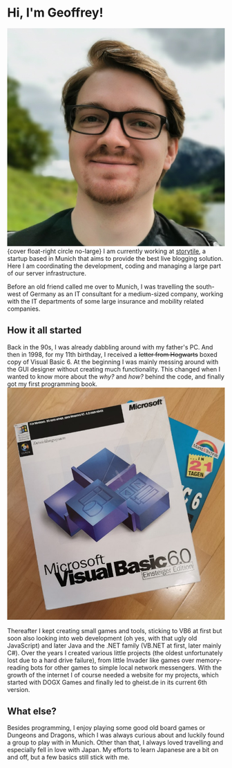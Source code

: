 # Hi, I'm Geoffrey!
![That's me!](/about/me-20190518.jpg){cover float-right circle no-large}
I am currently working at [storytile](https://storytile.net), a startup based in Munich that aims to provide the best live blogging solution. Here I am coordinating the development, coding and managing a large part of our server infrastructure.

Before an old friend called me over to Munich, I was travelling the south-west of Germany as an IT consultant for a medium-sized company, working with the IT departments of some large insurance and mobility related companies.

## How it all started
Back in the 90s, I was already dabbling around with my father's PC. And then in 1998, for my 11th birthday, I received a ~~letter from Hogwarts~~ boxed copy of Visual Basic 6. At the beginning I was mainly messing around with the GUI designer without creating much functionality. This changed when I wanted to know more about the *why?* and *how?* behind the code, and finally got my first programming book. ![Visual Basic 6 - Back from the days when you bought an IDE in a box.](/about/vb6boxed.jpg)

Thereafter I kept creating small games and tools, sticking to VB6 at first but soon also looking into web development (oh yes, with that ugly old JavaScript) and later Java and the .NET family (VB.NET at first, later mainly C#). Over the years I created various little projects (the oldest unfortunately lost due to a hard drive failure), from little Invader like games over memory-reading bots for other games to simple local network messengers. With the growth of the internet I of course needed a website for my projects, which started with DOGX Games and finally led to gheist.de in its current 6th version. 

## What else?
Besides programming, I enjoy playing some good old board games or Dungeons and Dragons, which I was always curious about and luckily found a group to play with in Munich. Other than that, I always loved travelling and especially fell in love with Japan. My efforts to learn Japanese are a bit on and off, but a few basics still stick with me.